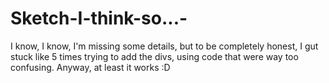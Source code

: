 # Sketch-I-think-so...-
I know, I know, I'm missing some details, but to be completely honest, I gut stuck like 5 times trying to add the divs, using code that were way too confusing. Anyway, at least it works :D
